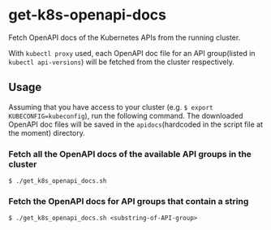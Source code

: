 # get-k8s-openapi-docs
Fetch OpenAPI docs of the Kubernetes APIs from the running cluster.

With `kubectl proxy` used, each OpenAPI doc file for an API group(listed in `kubectl api-versions`) will be fetched from the cluster respectively.

## Usage
Assuming that you have access to your cluster (e.g. `$ export KUBECONFIG=kubeconfig`), run the following command. The downloaded OpenAPI doc files will be saved in the `apidocs`(hardcoded in the script file at the moment) directory.

###  Fetch all the OpenAPI docs of the available API groups in the cluster
```
$ ./get_k8s_openapi_docs.sh
```
###  Fetch the OpenAPI docs for API groups that contain a string
```
$ ./get_k8s_openapi_docs.sh <substring-of-API-group>
```

